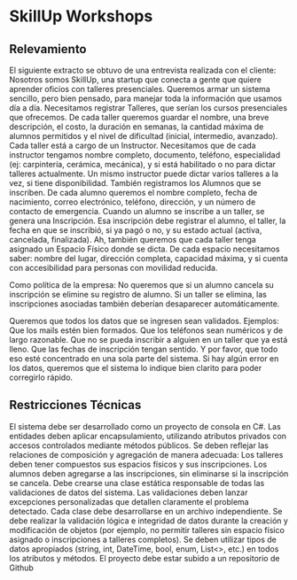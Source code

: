 # SkillUp Workshops
## Relevamiento

El siguiente extracto se obtuvo de una entrevista realizada con el cliente:
Nosotros somos SkillUp, una startup que conecta a gente que quiere aprender oficios con talleres presenciales.
Queremos armar un sistema sencillo, pero bien pensado, para manejar toda la información que usamos día a día.
Necesitamos registrar Talleres, que serían los cursos presenciales que ofrecemos. De cada taller queremos guardar el nombre, una breve descripción, el costo, la duración en semanas, la cantidad máxima de alumnos permitidos y el nivel de dificultad (inicial, intermedio, avanzado).
Cada taller está a cargo de un Instructor. Necesitamos que de cada instructor tengamos nombre completo, documento, teléfono, especialidad (ej: carpintería, cerámica, mecánica), y si está habilitado o no para dictar talleres actualmente.
 Un mismo instructor puede dictar varios talleres a la vez, si tiene disponibilidad.
También registramos los Alumnos que se inscriben. De cada alumno queremos el nombre completo, fecha de nacimiento, correo electrónico, teléfono, dirección, y un número de contacto de emergencia.
Cuando un alumno se inscribe a un taller, se genera una Inscripción. Esa inscripción debe registrar el alumno, el taller, la fecha en que se inscribió, si ya pagó o no, y su estado actual (activa, cancelada, finalizada).
Ah, también queremos que cada taller tenga asignado un Espacio Físico donde se dicta. De cada espacio necesitamos saber: nombre del lugar, dirección completa, capacidad máxima, y si cuenta con accesibilidad para personas con movilidad reducida.

Como política de la empresa:
No queremos que si un alumno cancela su inscripción se elimine su registro de alumno.
Si un taller se elimina, las inscripciones asociadas también deberían desaparecer automáticamente.


Queremos que todos los datos que se ingresen sean validados. Ejemplos:
Que los mails estén bien formados.
Que los teléfonos sean numéricos y de largo razonable.
Que no se pueda inscribir a alguien en un taller que ya está lleno.
Que las fechas de inscripción tengan sentido.
Y por favor, que todo eso esté concentrado en una sola parte del sistema. Si hay algún error en los datos, queremos que el sistema lo indique bien clarito para poder corregirlo rápido.

## Restricciones Técnicas

El sistema debe ser desarrollado como un proyecto de consola en C#.
Las entidades deben aplicar encapsulamiento, utilizando atributos privados con accesos controlados mediante métodos públicos.
Se deben reflejar las relaciones de composición y agregación de manera adecuada:
Los talleres deben tener compuestos sus espacios físicos y sus inscripciones.
Los alumnos deben agregarse a las inscripciones, sin eliminarse si la inscripción se cancela.
Debe crearse una clase estática responsable de todas las validaciones de datos del sistema.
Las validaciones deben lanzar excepciones personalizadas que detallen claramente el problema detectado.
Cada clase debe desarrollarse en un archivo independiente.
Se debe realizar la validación lógica e integridad de datos durante la creación y modificación de objetos (por ejemplo, no permitir talleres sin espacio físico asignado o inscripciones a talleres completos).
Se deben utilizar tipos de datos apropiados (string, int, DateTime, bool, enum, List<>, etc.) en todos los atributos y métodos.
El proyecto debe estar subido a un repositorio de Github

